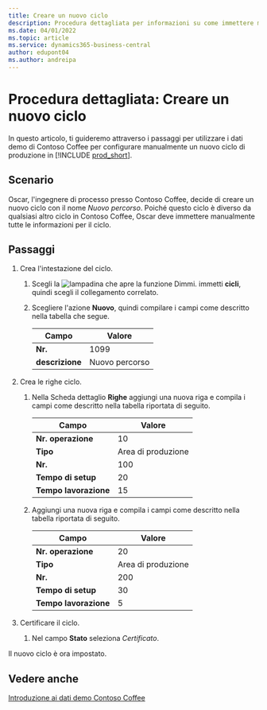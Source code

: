 ```yaml
---
title: Creare un nuovo ciclo
description: Procedura dettagliata per informazioni su come immettere manualmente tutte le informazioni per un nuovo ciclo in Business Central.
ms.date: 04/01/2022
ms.topic: article
ms.service: dynamics365-business-central
author: edupont04
ms.author: andreipa
---
```

# <a name="walkthrough-create-a-new-routing"></a>Procedura dettagliata: Creare un nuovo ciclo

In questo articolo, ti guideremo attraverso i passaggi per utilizzare i dati demo di Contoso Coffee per configurare manualmente un nuovo ciclo di produzione in [!INCLUDE [prod_short](../../includes/prod_short.md)].  

## <a name="scenario"></a>Scenario

Oscar, l'ingegnere di processo presso Contoso Coffee, decide di creare un nuovo ciclo con il nome *Nuovo percorso*. Poiché questo ciclo è diverso da qualsiasi altro ciclo in Contoso Coffee, Oscar deve immettere manualmente tutte le informazioni per il ciclo.  

## <a name="steps"></a>Passaggi

1. Crea l'intestazione del ciclo.  

    1. Scegli la ![lampadina che apre la funzione Dimmi.](../../media/ui-search/search_small.png "Dimmi cosa vuoi fare") immetti **cicli**, quindi scegli il collegamento correlato.  

    2. Scegliere l'azione **Nuovo**, quindi compilare i campi come descritto nella tabella che segue.  

        |Campo  |Valore  |
        |---------|---------|
        |**Nr.** |1099|
        |**descrizione** |Nuovo percorso|
2. Crea le righe ciclo.

    1. Nella Scheda dettaglio **Righe** aggiungi una nuova riga e compila i campi come descritto nella tabella riportata di seguito.  

        |Campo  |Valore  |
        |---------|---------|
        |**Nr. operazione** |10|
        |**Tipo** |Area di produzione|
        |**Nr.** |100|
        |**Tempo di setup** |20|
        |**Tempo lavorazione** |15|

    2. Aggiungi una nuova riga e compila i campi come descritto nella tabella riportata di seguito.  

        |Campo  |Valore  |
        |---------|---------|
        |**Nr. operazione** |20|
        |**Tipo** |Area di produzione|
        |**Nr.** |200|
        |**Tempo di setup** |30|
        |**Tempo lavorazione** |5|
3. Certificare il ciclo.

    1. Nel campo **Stato** seleziona *Certificato*.  

Il nuovo ciclo è ora impostato.  

## <a name="see-also"></a>Vedere anche

[Introduzione ai dati demo Contoso Coffee](../contoso-coffee-intro.md)  

